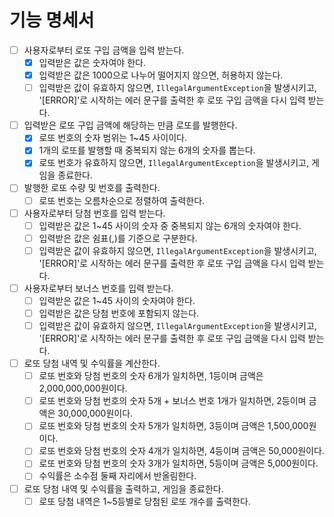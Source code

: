 # 기능 명세서

- [ ] 사용자로부터 로또 구입 금액을 입력 받는다.
    - [X] 입력받은 값은 숫자여야 한다.
    - [X] 입력받은 값은 1000으로 나누어 떨어지지 않으면, 허용하지 않는다.
    - [ ] 입력받은 값이 유효하지 않으면, `IllegalArgumentException`을 발생시키고, '[ERROR]'로 시작하는 에러 문구를 출력한 후 로또 구입 금액을 다시 입력 받는다.
- [ ] 입력받은 로또 구입 금액에 해당하는 만큼 로또를 발행한다.
    - [X] 로또 번호의 숫자 범위는 1~45 사이이다.
    - [X] 1개의 로또를 발행할 때 중복되지 않는 6개의 숫자를 뽑는다.
    - [X] 로또 번호가 유효하지 않으면, `IllegalArgumentException`을 발생시키고, 게임을 종료한다.
- [ ] 발행한 로또 수량 및 번호를 출력한다.
    - [ ] 로또 번호는 오름차순으로 정렬하여 출력한다.
- [ ] 사용자로부터 당첨 번호를 입력 받는다.
    - [ ] 입력받은 값은 1~45 사이의 숫자 중 중복되지 않는 6개의 숫자여야 한다.
    - [ ] 입력받은 값은 쉼표(,)를 기준으로 구분한다.
    - [ ] 입력받은 값이 유효하지 않으면, `IllegalArgumentException`을 발생시키고, '[ERROR]'로 시작하는 에러 문구를 출력한 후 로또 구입 금액을 다시 입력 받는다.
- [ ] 사용자로부터 보너스 번호를 입력 받는다.
    - [ ] 입력받은 값은 1~45 사이의 숫자여야 한다.
    - [ ] 입력받은 값은 당첨 번호에 포함되지 않는다.
    - [ ] 입력받은 값이 유효하지 않으면, `IllegalArgumentException`을 발생시키고, '[ERROR]'로 시작하는 에러 문구를 출력한 후 로또 구입 금액을 다시 입력 받는다.
- [ ] 로또 당첨 내역 및 수익률을 계산한다.
    - [ ] 로또 번호와 당첨 번호의 숫자 6개가 일치하면, 1등이며 금액은 2,000,000,000원이다.
    - [ ] 로또 번호와 당첨 번호의 숫자 5개 + 보너스 번호 1개가 일치하면, 2등이며 금액은 30,000,000원이다.
    - [ ] 로또 번호와 당첨 번호의 숫자 5개가 일치하면, 3등이며 금액은 1,500,000원이다.
    - [ ] 로또 번호와 당첨 번호의 숫자 4개가 일치하면, 4등이며 금액은 50,000원이다.
    - [ ] 로또 번호와 당첨 번호의 숫자 3개가 일치하면, 5등이며 금액은 5,000원이다.
    - [ ] 수익률은 소수점 둘째 자리에서 반올림한다.
- [ ] 로또 당첨 내역 및 수익률을 출력하고, 게임을 종료한다.
    - [ ] 로또 당첨 내역은 1~5등별로 당첨된 로또 개수를 출력한다.